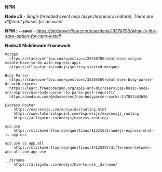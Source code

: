 **NPM**

**Node JS** - *Single threaded event loop (asynchronous in nature). There are different phases for an event.*

**NPM : --save** - *https://stackoverflow.com/questions/19578796/what-is-the-save-option-for-npm-install*

**NodeJS Middleware Framework**

    Morgan
      https://stackoverflow.com/questions/25468786/what-does-morgan-module-have-to-do-with-express-apps
      https://alligator.io/nodejs/getting-started-morgan/
      
    Body Parser
      https://stackoverflow.com/questions/38306569/what-does-body-parser-do-with-express
      https://learn.freecodecamp.org/apis-and-microservices/basic-node-and-express/use-body-parser-to-parse-post-requests/
      https://medium.com/@adamzerner/how-bodyparser-works-247897a93b90
      
    Express Router
        https://expressjs.com/en/guide/routing.html
        https://www.tutorialspoint.com/expressjs/expressjs_routing
        https://alligator.io/nodejs/express-routing/
        
    app.use
        https://stackoverflow.com/questions/11321635/nodejs-express-what-is-app-use
        
    app.use vs app.all
        https://stackoverflow.com/questions/14125997/difference-between-app-all-and-app-use

    __dirname
        https://alligator.io/nodejs/how-to-use__dirname/
